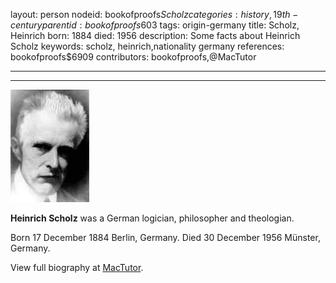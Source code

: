 layout: person
nodeid: bookofproofs$Scholz
categories: history,19th-century
parentid: bookofproofs$603
tags: origin-germany
title: Scholz, Heinrich
born: 1884
died: 1956
description: Some facts about Heinrich Scholz
keywords: scholz, heinrich,nationality germany
references: bookofproofs$6909
contributors: bookofproofs,@MacTutor

---


---

![Scholz.jpg](https://github.com/bookofproofs/bookofproofs.github.io/blob/main/_sources/_assets/images/portraits/Scholz.jpg?raw=true)

**Heinrich Scholz**  was a German logician, philosopher and theologian.

Born 17 December 1884 Berlin, Germany. Died 30 December 1956 Münster, Germany.


View full biography at [MacTutor](https://mathshistory.st-andrews.ac.uk/Biographies/Scholz/).